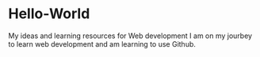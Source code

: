 # Hello-World
My ideas and learning resources for Web development
I am on my jourbey to learn web development and am learning to use Github.
